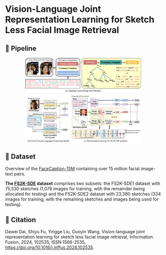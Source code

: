 # Vision-Language Joint Representation Learning for Sketch Less Facial Image Retrieval
## 🌟 Pipeline
<div align="center">
    <img src="README.assets/pipeline.png" width="75%" alt="pipeline">
</div>

## 💾 Dataset
Overview of the [FaceCaption-15M](https://github.com/ddw2openface/FLIP) containing over 15 million facial image-text pairs.

**The [FS2K-SDE](https://github.com/ddw2AIGROUP2CQUPT/FS2K-SDE) dataset** comprises two subsets: the FS2K-SDE1 dataset with 75,530 sketches (1,079 images for training, with the remainder being allocated for testing) and the FS2K-SDE2 dataset with 23,380 sketches (334 images for training, with the remaining sketches and images being used for testing).

## 📔 Citation
Dawei Dai, Shiyu Fu, Yingge Liu, Guoyin Wang,
Vision-language joint representation learning for sketch less facial image retrieval,
Information Fusion,
2024,
102535,
ISSN 1566-2535,
https://doi.org/10.1016/j.inffus.2024.102535.
